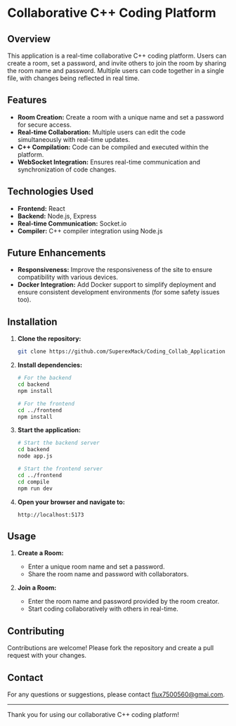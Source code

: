 # Collaborative C++ Coding Platform

## Overview
This application is a real-time collaborative C++ coding platform. Users can create a room, set a password, and invite others to join the room by sharing the room name and password. Multiple users can code together in a single file, with changes being reflected in real time.

## Features
- **Room Creation:** Create a room with a unique name and set a password for secure access.
- **Real-time Collaboration:** Multiple users can edit the code simultaneously with real-time updates.
- **C++ Compilation:** Code can be compiled and executed within the platform.
- **WebSocket Integration:** Ensures real-time communication and synchronization of code changes.

## Technologies Used
- **Frontend:** React
- **Backend:** Node.js, Express
- **Real-time Communication:** Socket.io
- **Compiler:** C++ compiler integration using Node.js

## Future Enhancements
- **Responsiveness:** Improve the responsiveness of the site to ensure compatibility with various devices.
- **Docker Integration:** Add Docker support to simplify deployment and ensure consistent development environments (for some safety issues too).

## Installation

1. **Clone the repository:**
    ```bash
    git clone https://github.com/SuperexMack/Coding_Collab_Application
    ```

2. **Install dependencies:**
    ```bash
    # For the backend
    cd backend
    npm install

    # For the frontend
    cd ../frontend
    npm install
    ```

3. **Start the application:**
    ```bash
    # Start the backend server
    cd backend
    node app.js

    # Start the frontend server
    cd ../frontend
    cd compile
    npm run dev
    ```

4. **Open your browser and navigate to:**
    ```
    http://localhost:5173
    ```

## Usage
1. **Create a Room:**
    - Enter a unique room name and set a password.
    - Share the room name and password with collaborators.

2. **Join a Room:**
    - Enter the room name and password provided by the room creator.
    - Start coding collaboratively with others in real-time.

## Contributing
Contributions are welcome! Please fork the repository and create a pull request with your changes.


## Contact
For any questions or suggestions, please contact [flux7500560@gmai.com](mailto:flux7500560@gmai.com).

---

Thank you for using our collaborative C++ coding platform!

